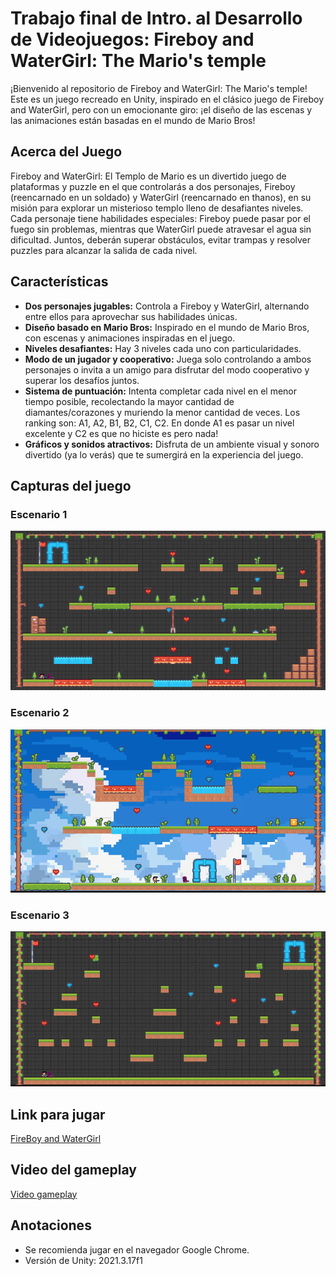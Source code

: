 # Trabajo final de Intro. al Desarrollo de Videojuegos: Fireboy and WaterGirl: The Mario's temple

¡Bienvenido al repositorio de Fireboy and WaterGirl: The Mario's temple! Este es un juego recreado en Unity, inspirado en el clásico juego de Fireboy and WaterGirl, pero con un emocionante giro: ¡el diseño de las escenas y las animaciones están basadas en el mundo de Mario Bros!

## Acerca del Juego

Fireboy and WaterGirl: El Templo de Mario es un divertido juego de plataformas y puzzle en el que controlarás a dos personajes, Fireboy (reencarnado en un soldado) y WaterGirl (reencarnado en thanos), en su misión para explorar un misterioso templo lleno de desafiantes niveles. Cada personaje tiene habilidades especiales: Fireboy puede pasar por el fuego sin problemas, mientras que WaterGirl puede atravesar el agua sin dificultad. Juntos, deberán superar obstáculos, evitar trampas y resolver puzzles para alcanzar la salida de cada nivel.

## Características

- **Dos personajes jugables:** Controla a Fireboy y WaterGirl, alternando entre ellos para aprovechar sus habilidades únicas.
- **Diseño basado en Mario Bros:** Inspirado en el mundo de Mario Bros, con escenas y animaciones inspiradas en el juego.
- **Niveles desafiantes:** Hay 3 niveles cada uno con particularidades.
- **Modo de un jugador y cooperativo:** Juega solo controlando a ambos personajes o invita a un amigo para disfrutar del modo cooperativo y superar los desafíos juntos.
- **Sistema de puntuación:** Intenta completar cada nivel en el menor tiempo posible, recolectando la mayor cantidad de diamantes/corazones y muriendo la menor cantidad de veces. Los ranking son: A1, A2, B1, B2, C1, C2. En donde A1 es pasar un nivel excelente y C2 es que no hiciste es pero nada!
- **Gráficos y sonidos atractivos:** Disfruta de un ambiente visual y sonoro divertido (ya lo verás) que te sumergirá en la experiencia del juego.

## Capturas del juego
### Escenario 1
![Escenario 1](./captures/capture_lvl1.PNG)

### Escenario 2
![Escenario 1](./captures/capture_lvl2.PNG)

### Escenario 3
![Escenario 1](./captures/capture_lvl3.PNG)


## Link para jugar

[FireBoy and WaterGirl](https://jeancomontoyac.itch.io/trabajo-final-videojuegos)

## Video del gameplay

[Video gameplay](https://drive.google.com/file/d/1y6jBsilYQo3IvyIaCYrRg_UGvE84E7EK/view?usp=sharing)

## Anotaciones
- Se recomienda jugar en el navegador Google Chrome.
- Versión de Unity: 2021.3.17f1

